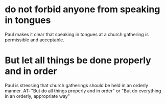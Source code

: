 # do not forbid anyone from speaking in tongues

Paul makes it clear that speaking in tongues at a church gathering is permissible and acceptable.

# But let all things be done properly and in order

Paul is stressing that church gatherings should be held in an orderly manner. AT: "But do all things properly and in order" or "But do everything in an orderly, appropriate way"